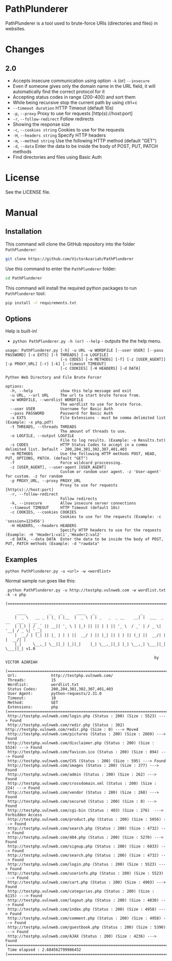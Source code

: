 # PathPlunderer

PathPlunderer is a tool used to brute-force URIs (directories and files) in websites.

# Changes

## 2.0

- Accepts insecure communication using option `-k` (or) `--insecure`
- Even if someone gives only the domain name in the URL field, it will automatically find the correct protocol for it
- Accepting status codes in range (200-400) and sort them
- While being recursive stop the current path by using ctrl+c
- `--timeout duration`                    HTTP Timeout (default 10s)
- `-p`, `--proxy`                           Proxy to use for requests [http(s)://host:port]
- `-r`, `--follow-redirect`                 Follow redirects
- Showing the response size
- `-c`, `--cookies string`                  Cookies to use for the requests
- `-H`, `--headers string`                  Specify HTTP headers
- `-m`, `--method string`                   Use the following HTTP method (default "GET")
- `-d`, `--data`                            Enter the data to be inside the body of POST, PUT, PATCH methods
- Find directories and files using Basic Auth

# License

See the LICENSE file.

# Manual

## Installation

This command will clone the GitHub repository into the folder `PathPlunderer`:

```bash
git clone https://github.com/VictorAzariah/PathPlunderer
```

Use this command to enter the `PathPlunderer` folder:

```bash
cd PathPlunderer
```

This command will install the required python packages to run `PathPlunderer` tool:

```bash
pip install -r requirements.txt
```

## Options

Help is built-in!

- `python PathPlunderer.py -h (or) --help` - outputs the the help menu.

```text
usage: PathPlunderer.py [-h] -u URL -w WORDFILE [--user USER] [--pass PASSWORD] [-x EXTS] [-t THREADS] [-o LOGFILE]
                        [-s CODES] [-m METHODS] [-f] [-z [USER_AGENT]] [-p PROXY_URL] [-r] [-k] [--timeout TIMEOUT]
                        [-c COOKIES] [-H HEADERS] [-d DATA]

Python Web Directory and File Brute Forcer

options:
  -h, --help            show this help message and exit
  -u URL, --url URL     The url to start brute foroce from.
  -w WORDFILE, --wordlist WORDFILE
                        The wordlist to use for brute force.
  --user USER           Username for Basic Auth
  --pass PASSWORD       Password for Basic Auth
  -x EXTS               File Extensions - must be comma delimited list (Example: -x php,pdf)
  -t THREADS, --threads THREADS
                        The amount of threads to use.
  -o LOGFILE, --output LOGFILE
                        File to log results. (Example: -o Results.txt)
  -s CODES              HTTP Status Codes to accept in a comma delimited list. Default - 200,204,301,302,307,401,403
  -m METHODS            Use the following HTTP methods POST, HEAD, PUT, OPTIONS, PATCH. (default "GET")
  -f                    Force wildcard proccessing.
  -z [USER_AGENT], --user-agent [USER_AGENT]
                        Custom or random user agent. -z 'User-agent' for custom. -z for random
  -p PROXY_URL, --proxy PROXY_URL
                        Proxy to use for requests [http(s)://host:port]
  -r, --follow-redirect
                        Follow redirects
  -k, --insecure        Allow insecure server connections
  --timeout TIMEOUT     HTTP Timeout (default 10s)
  -c COOKIES, --cookies COOKIES
                        Cookies to use for the requests (Example: -c 'session=123456')
  -H HEADERS, --headers HEADERS
                        Specify HTTP headers to use for the requests (Example: -H 'Header1:val1','Header2:val2'
  -d DATA, --data DATA  Enter the data to be inside the body of POST, PUT, PATCH methods (Example: -d "rawdata"
```

## Examples


```text
python PathPlunderer.py -u <url> -w <wordlist>
```

Normal sample run goes like this:

```text
 python PathPlunderer.py -u http://testphp.vulnweb.com -w wordlist.txt -k -x php

(======================================================================================================================)

     ____          _    _      ____   _                    _
    |  _ \   __ _ | |_ | |__  |  _ \ | | _   _  _ __    __| |  ___  _ __   ___  _ __
    | |_) | / _` || __|| '_ \ | |_) || || | | || '_ \  / _` | / _ \| '__| / _ \| '__|
    |  __/ | (_| || |_ | | | ||  __/ | || |_| || | | || (_| ||  __/| |   |  __/| |
    |_|     \__,_| \__||_| |_||_|    |_| \__,_||_| |_| \__,_| \___||_|    \___||_| v1.0

                                                                 by VICTOR AZARIAH

(======================================================================================================================)
 Url:               http://testphp.vulnweb.com/
 Threads:           15
 Wordlist:          wordlist.txt
 Status Codes:      200,204,301,302,307,401,403
 User Agent:        python-requests/2.31.0
 Timeout:           10
 Method:            GET
 Extensions:        php
(======================================================================================================================)
 http://testphp.vulnweb.com/login.php (Status : 200) (Size : 5523) ---> Found
 http://testphp.vulnweb.com/redir.php (Status : 302) http://testphp.vulnweb.com/redir.php (Size : 0) ---> Moved
 http://testphp.vulnweb.com/pictures (Status : 200) (Size : 2669) ---> Found
 http://testphp.vulnweb.com/disclaimer.php (Status : 200) (Size : 5524) ---> Found
 http://testphp.vulnweb.com/favicon.ico (Status : 200) (Size : 894) ---> Found
 http://testphp.vulnweb.com/CVS (Status : 200) (Size : 595) ---> Found
 http://testphp.vulnweb.com/images (Status : 200) (Size : 377) ---> Found
 http://testphp.vulnweb.com/admin (Status : 200) (Size : 262) ---> Found
 http://testphp.vulnweb.com/crossdomain.xml (Status : 200) (Size : 224) ---> Found
 http://testphp.vulnweb.com/vendor (Status : 200) (Size : 268) ---> Found
 http://testphp.vulnweb.com/secured (Status : 200) (Size : 0) ---> Found
 http://testphp.vulnweb.com/cgi-bin (Status : 403) (Size : 276)  ---> Forbidden Access
 http://testphp.vulnweb.com/product.php (Status : 200) (Size : 5056) ---> Found
 http://testphp.vulnweb.com/search.php (Status : 200) (Size : 4732) ---> Found
 http://testphp.vulnweb.com/404.php (Status : 200) (Size : 5270) ---> Found
 http://testphp.vulnweb.com/signup.php (Status : 200) (Size : 6033) ---> Found
 http://testphp.vulnweb.com/search.php (Status : 200) (Size : 4732) ---> Found
 http://testphp.vulnweb.com/login.php (Status : 200) (Size : 5523) ---> Found
 http://testphp.vulnweb.com/userinfo.php (Status : 200) (Size : 5523) ---> Found
 http://testphp.vulnweb.com/cart.php (Status : 200) (Size : 4903) ---> Found
 http://testphp.vulnweb.com/categories.php (Status : 200) (Size : 6115) ---> Found
 http://testphp.vulnweb.com/logout.php (Status : 200) (Size : 4830) ---> Found
 http://testphp.vulnweb.com/index.php (Status : 200) (Size : 4958) ---> Found
 http://testphp.vulnweb.com/comment.php (Status : 200) (Size : 4958) ---> Found
 http://testphp.vulnweb.com/guestbook.php (Status : 200) (Size : 5390) ---> Found
 http://testphp.vulnweb.com/AJAX (Status : 200) (Size : 4236) ---> Found
(======================================================================================================================)
 Time elapsed : 2.684562799986452
(======================================================================================================================)
```
